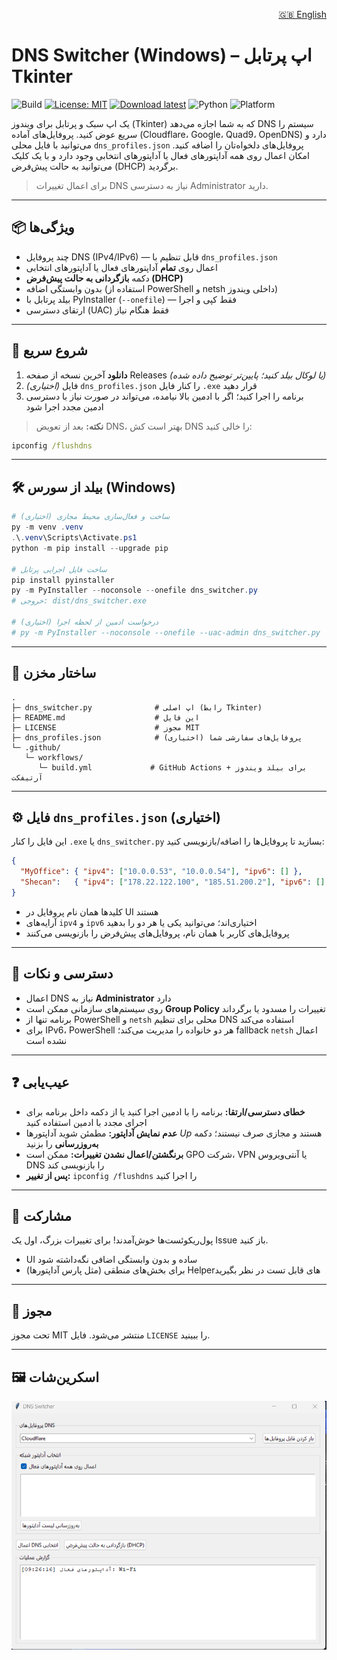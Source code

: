 <p align="right">
  <a href="README.md">🇬🇧 English</a> 
</p>

# DNS Switcher (Windows) – اپ پرتابل Tkinter


![Build](https://github.com/pouryahm/dns-switcher/actions/workflows/build.yml/badge.svg)
[![License: MIT](https://img.shields.io/badge/License-MIT-yellow.svg)](LICENSE)
[![Download latest](https://img.shields.io/github/v/release/pouryahm/dns-switcher?display_name=tag&sort=semver)](https://github.com/pouryahm/dns-switcher/releases/latest)
![Python](https://img.shields.io/badge/Python-3.10%2B-blue)
![Platform](https://img.shields.io/badge/Platform-Windows-2ea44f)

یک اپ سبک و پرتابل برای ویندوز (Tkinter) که به شما اجازه می‌دهد DNS سیستم را سریع عوض کنید. پروفایل‌های آماده (Cloudflare، Google، Quad9، OpenDNS) دارد و می‌توانید با فایل محلی `dns_profiles.json` پروفایل‌های دلخواه‌تان را اضافه کنید. امکان اعمال روی همه آداپتورهای فعال یا آداپتورهای انتخابی وجود دارد و با یک کلیک می‌توانید به حالت پیش‌فرض (DHCP) برگردید.

> برای اعمال تغییرات DNS نیاز به دسترسی Administrator دارید.

---

## 📦 ویژگی‌ها
- چند پروفایل DNS (IPv4/IPv6) — قابل تنظیم با `dns_profiles.json`
- اعمال روی **تمام** آداپتورهای فعال یا آداپتورهای انتخابی
- دکمه **بازگردانی به حالت پیش‌فرض (DHCP)**
- بدون وابستگی اضافه (استفاده از PowerShell و netsh داخلی ویندوز)
- بیلد پرتابل با PyInstaller (`--onefile`) — فقط کپی و اجرا
- ارتقای دسترسی (UAC) فقط هنگام نیاز

---

## 🚀 شروع سریع
1. **دانلود** آخرین نسخه از صفحه Releases *(یا لوکال بیلد کنید؛ پایین‌تر توضیح داده شده)*
2. *(اختیاری)* فایل `dns_profiles.json` را کنار فایل `.exe` قرار دهید
3. برنامه را اجرا کنید؛ اگر با ادمین بالا نیامده، می‌تواند در صورت نیاز با دسترسی ادمین مجدد اجرا شود

> **نکته:** بعد از تعویض DNS، بهتر است کش DNS را خالی کنید:
```bat
ipconfig /flushdns
```

---

## 🛠 بیلد از سورس (Windows)
```powershell
# (اختیاری) ساخت و فعال‌سازی محیط مجازی
py -m venv .venv
.\.venv\Scripts\Activate.ps1
python -m pip install --upgrade pip

# ساخت فایل اجرایی پرتابل
pip install pyinstaller
py -m PyInstaller --noconsole --onefile dns_switcher.py
# خروجی: dist/dns_switcher.exe

# (اختیاری) درخواست ادمین از لحظه اجرا
# py -m PyInstaller --noconsole --onefile --uac-admin dns_switcher.py
```

---

## 📁 ساختار مخزن
```
.
├─ dns_switcher.py              # اپ اصلی (رابط Tkinter)
├─ README.md                    # این فایل
├─ LICENSE                      # مجوز MIT
├─ dns_profiles.json            # (اختیاری) پروفایل‌های سفارشی شما
└─ .github/
   └─ workflows/
      └─ build.yml             # GitHub Actions برای بیلد ویندوز + آرتیفکت
```

---

## ⚙️ فایل `dns_profiles.json` (اختیاری)
این فایل را کنار `.exe` یا `dns_switcher.py` بسازید تا پروفایل‌ها را اضافه/بازنویسی کنید:
```json
{
  "MyOffice": { "ipv4": ["10.0.0.53", "10.0.0.54"], "ipv6": [] },
  "Shecan":   { "ipv4": ["178.22.122.100", "185.51.200.2"], "ipv6": [] }
}
```
- کلیدها همان نام پروفایل در UI هستند
- آرایه‌های `ipv4` و `ipv6` اختیاری‌اند؛ می‌توانید یکی یا هر دو را بدهید
- پروفایل‌های کاربر با همان نام، پروفایل‌های پیش‌فرض را بازنویسی می‌کنند

---

## 🔐 دسترسی و نکات
- اعمال DNS نیاز به **Administrator** دارد
- روی سیستم‌های سازمانی ممکن است **Group Policy** تغییرات را مسدود یا برگرداند
- برنامه تنها از PowerShell و `netsh` محلی برای تنظیم DNS استفاده می‌کند
- برای IPv6، PowerShell هر دو خانواده را مدیریت می‌کند؛ fallback `netsh` اعمال نشده است

---

## ❓ عیب‌یابی
- **خطای دسترسی/ارتقا:** برنامه را با ادمین اجرا کنید یا از دکمه داخل برنامه برای اجرای مجدد با ادمین استفاده کنید
- **عدم نمایش آداپتور:** مطمئن شوید آداپتورها *Up* هستند و مجازی صرف نیستند؛ دکمه **به‌روزرسانی** را بزنید
- **برنگشتن/اعمال نشدن تغییرات:** ممکن است GPO شرکت، VPN یا آنتی‌ویروس DNS را بازنویسی کند
- **پس از تغییر:** `ipconfig /flushdns` را اجرا کنید

---

## 🤝 مشارکت
پول‌ریکوئست‌ها خوش‌آمدند! برای تغییرات بزرگ، اول یک Issue باز کنید.

- UI ساده و بدون وابستگی اضافی نگه‌داشته شود
- برای بخش‌های منطقی (مثل پارس آداپتورها) Helperهای قابل تست در نظر بگیرید

---

## 📝 مجوز
تحت مجوز MIT منتشر می‌شود. فایل `LICENSE` را ببینید.

---

## 🖼️ اسکرین‌شات

![رابط برنامه DNS Switcher](docs/screenshot-ui.png)
